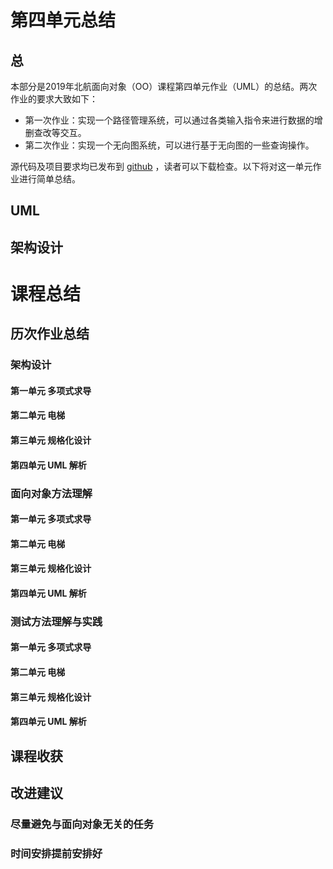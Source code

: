# 第四单元总结

## 总

本部分是2019年北航面向对象（OO）课程第四单元作业（UML）的总结。两次作业的要求大致如下：

- 第一次作业：实现一个路径管理系统，可以通过各类输入指令来进行数据的增删查改等交互。
- 第二次作业：实现一个无向图系统，可以进行基于无向图的一些查询操作。

源代码及项目要求均已发布到 [github](https://github.com/LutingWang/Railway_System) ，读者可以下载检查。以下将对这一单元作业进行简单总结。

## UML

## 架构设计

# 课程总结

## 历次作业总结

### 架构设计

#### 第一单元 多项式求导

#### 第二单元 电梯

#### 第三单元 规格化设计

#### 第四单元 UML 解析

### 面向对象方法理解

#### 第一单元 多项式求导

#### 第二单元 电梯

#### 第三单元 规格化设计

#### 第四单元 UML 解析

### 测试方法理解与实践

#### 第一单元 多项式求导

#### 第二单元 电梯

#### 第三单元 规格化设计

#### 第四单元 UML 解析

## 课程收获

## 改进建议

### 尽量避免与面向对象无关的任务

### 时间安排提前安排好

